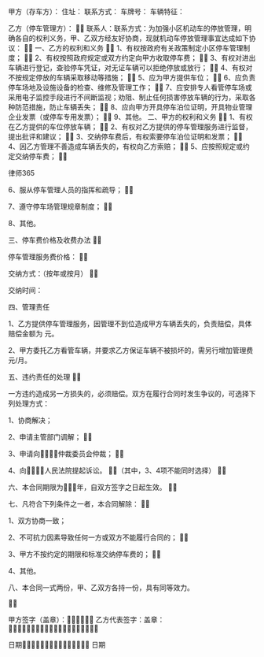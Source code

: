 
 甲方（存车方）： 
住址： 
联系方式： 
车牌号： 
车辆特征： 


乙方（停车管理方）：  
联系人：联系方式：为加强小区机动车的停放管理，明确各自的权利义务，甲、乙双方经友好协商，现就机动车停放管理事宜达成如下协议：  
一、乙方的权利和义务  
1、有权按政府有关政策制定小区停车管理制度；  
2、有权按照政府规定或双方约定向甲方收取停车费；  
3、有权对进出车辆进行登记，查验停车凭证，对无证车辆可以拒绝停放或放行；  
4、有权对不按规定停放的车辆采取移动等措施；  
5、应为甲方提供车位；  
6、应负责停车场地及设施设备的检查、维修及管理工作；  
7、应安排专人看管停车场或采用电子监控手段进行不间断监视；劝阻、制止任何损害停放车辆的行为，采取各种防范措施，防止车辆丢失；  
8、应向甲方开具停车泊位证明，开具物业管理企业发票（或停车专用发票）；  
9、其他。 
二、甲方的权利和义务  
1、有权在乙方提供的车位停放车辆；  
2、有权对乙方提供的停车管理服务进行监督，提出批评和建议；  
3、交纳停车费后，有权索要停车泊位证明和发票；  
4、因乙方管理不善造成车辆丢失的，有权向乙方索赔；  
5、应按照规定或约定交纳停车费；  




 
律师365






6、服从停车管理人员的指挥和疏导；  

7、遵守停车场管理规章制度；  

8、其他。 

三、停车费价格及收费办法  

停车管理服务费价格：  

交纳方式：（按年或按月）  

交纳时间： 

四、管理责任 

1、乙方提供停车管理服务，因管理不到位造成甲方车辆丢失的，负责赔偿，具体赔偿金额为 元。 

2、甲方委托乙方看管车辆，并要求乙方保证车辆不被损坏的，需另行增加管理费 元/月。 

五、违约责任的处理  

一方违约造成另一方损失的，必须赔偿。双方在履行合同时发生争议的，可选择下列处理方式： 

1、协商解决； 

2、申请主管部门调解；  

3、申请向仲裁委员会仲裁；  

4、向人民法院提起诉讼。 （其中，3、4项不能同时选择）  

六、本合同期限为年，自双方签字之日起生效。  

七、凡符合下列条件之一者，本合同解除：  

1、双方协商一致； 

2、不可抗力因素导致任何一方或双方不能履行合同的；  

3、甲方不按约定的期限和标准交纳停车费的；  

4、其他。 

八、本合同一式两份，甲、乙双方各持一份，具有同等效力。 

 

甲方签字（盖章）： 乙方代表签字：盖章：  




日期 日期

 


 

 
 
 
 
 
  


  
 

  


  


  
 
 
 
 

